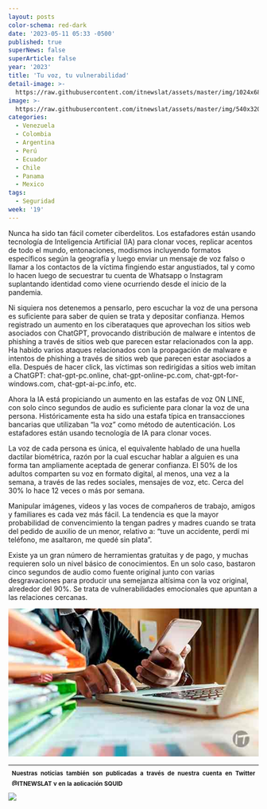 ```yaml
---
layout: posts
color-schema: red-dark
date: '2023-05-11 05:33 -0500'
published: true
superNews: false
superArticle: false
year: '2023'
title: 'Tu voz, tu vulnerabilidad'
detail-image: >-
  https://raw.githubusercontent.com/itnewslat/assets/master/img/1024x680/Vulnerabilidad-g.jpg
image: >-
  https://raw.githubusercontent.com/itnewslat/assets/master/img/540x320/Vulnerabilidad-p.jpg
categories:
  - Venezuela
  - Colombia
  - Argentina
  - Perú
  - Ecuador
  - Chile
  - Panama
  - Mexico
tags:
  - Seguridad
week: '19'
---
```

Nunca ha sido tan fácil cometer ciberdelitos. Los estafadores están usando tecnología de Inteligencia Artificial (IA) para clonar voces, replicar acentos de todo el mundo, entonaciones, modismos incluyendo formatos específicos según la geografía y luego enviar un mensaje de voz falso o llamar a los contactos de la víctima fingiendo estar angustiados, tal y como lo hacen luego de secuestrar tu cuenta de Whatsapp o Instagram suplantando identidad como viene ocurriendo desde el inicio de la pandemia.
 
Ni siquiera nos detenemos a pensarlo, pero escuchar la voz de una persona es suficiente para saber de quien se trata y depositar confianza. Hemos registrado un aumento en los ciberataques que aprovechan los sitios web asociados con ChatGPT, provocando distribución de malware e intentos de phishing a través de sitios web que parecen estar relacionados con la app. Ha habido varios ataques relacionados con la propagación de malware e intentos de phishing a través de sitios web que parecen estar asociados a ella. Después de hacer click, las víctimas son redirigidas a sitios web imitan a ChatGPT: chat-gpt-pc.online, chat-gpt-online-pc.com, chat-gpt-for-windows.com, chat-gpt-ai-pc.info, etc.
 
Ahora la IA está propiciando un aumento en las estafas de voz ON LINE, con solo cinco segundos de audio es suficiente para clonar la voz de una persona. Históricamente esta ha sido una estafa típica en transacciones bancarias que utilizaban “la voz” como método de autenticación. Los estafadores están usando tecnología de IA para clonar voces.
 
La voz de cada persona es única, el equivalente hablado de una huella dactilar biométrica, razón por la cual escuchar hablar a alguien es una forma tan ampliamente aceptada de generar confianza. El 50% de los adultos comparten su voz en formato digital, al menos, una vez a la semana, a través de las redes sociales, mensajes de voz, etc. Cerca del 30% lo hace 12 veces o más por semana.
 
Manipular imágenes, videos y las voces de compañeros de trabajo, amigos y familiares es cada vez más fácil. La tendencia es que la mayor probabilidad de convencimiento la tengan padres y madres cuando se trata del pedido de auxilio de un menor, relativo a: “tuve un accidente, perdí mi teléfono, me asaltaron, me quedé sin plata”.
 
Existe ya un gran número de herramientas gratuitas y de pago, y muchas requieren solo un nivel básico de conocimientos. En un solo caso, bastaron cinco segundos de audio como fuente original junto con varias desgravaciones para producir una semejanza altísima con la voz original, alrededor del 90%. Se trata de vulnerabilidades emocionales que apuntan a las relaciones cercanas.

![](https://raw.githubusercontent.com/itnewslat/assets/master/img/540x320/Vulnerabilidad-p.jpg)

<table style="height: 42px;" width="569">
<tbody>
<tr>
<td style="text-align: justify;"><sub><strong>Nuestras noticias también son publicadas a través de nuestra cuenta en Twitter <a href="https://twitter.com/itnewslat?lang=es">@ITNEWSLAT</a> y en la aplicación <a href="https://squidapp.co/en/">SQUID</a></strong></sub></td>
</tr>
</tbody>
</table>
<img src="https://tracker.metricool.com/c3po.jpg?hash=56f88a41e39ab42c063cc51676587a04"/>